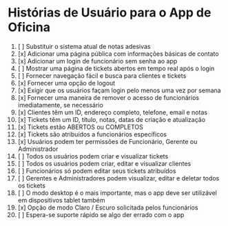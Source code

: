 # Histórias de Usuário para o App de Oficina

1. [ ] Substituir o sistema atual de notas adesivas
2. [x] Adicionar uma página pública com informações básicas de contato
3. [x] Adicionar um login de funcionário sem senha ao app
4. [ ] Mostrar uma página de tickets abertos em tempo real após o login
5. [ ] Fornecer navegação fácil e busca para clientes e tickets
6. [x] Fornecer uma opção de logout
7. [x] Exigir que os usuários façam login pelo menos uma vez por semana
8. [x] Fornecer uma maneira de remover o acesso de funcionários imediatamente, se necessário
9. [x] Clientes têm um ID, endereço completo, telefone, email e notas
10. [x] Tickets têm um ID, título, notas, datas de criação e atualização
11. [x] Tickets estão ABERTOS ou COMPLETOS
12. [x] Tickets são atribuídos a funcionários específicos
13. [x] Usuários podem ter permissões de Funcionário, Gerente ou Administrador
14. [ ] Todos os usuários podem criar e visualizar tickets
15. [ ] Todos os usuários podem criar, editar e visualizar clientes
16. [ ] Funcionários só podem editar seus tickets atribuídos
17. [ ] Gerentes e Administradores podem visualizar, editar e deletar todos os tickets
18. [ ] O modo desktop é o mais importante, mas o app deve ser utilizável em dispositivos tablet também
19. [x] Opção de modo Claro / Escuro solicitada pelos funcionários
20. [ ] Espera-se suporte rápido se algo der errado com o app
